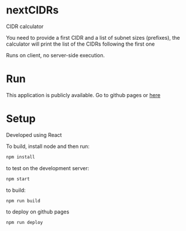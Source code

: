 # nextCIDRs

CIDR calculator

You need to provide a first CIDR and a list of subnet sizes (prefixes), the calculator will print the list of the CIDRs following the first one

Runs on client, no server-side execution. 

# Run
This application is publicly available. Go to github pages or [here](https://ajcross.net/nextCIDR)

# Setup
Developed using React

To build, install node and then run:
```sh
npm install
```

to test on the development server:
```sh
npm start
```

to build:
```sh
npm run build
```

to deploy on github pages
```sh
npm run deploy
```
